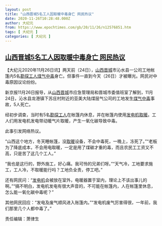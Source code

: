 ```yaml
---
layout: post
title: "山西晋城5名工人因取暖中毒身亡 网民热议"
date: 2020-11-26T10:28:48.000Z
author: 大纪元
from: https://www.epochtimes.com/gb/20/11/26/n12576851.htm
tags: [ 大纪元 ]
categories: [ 大纪元 ]
---
```

<!--1606386528000-->
[山西晋城5名工人因取暖中毒身亡 网民热议](https://www.epochtimes.com/gb/20/11/26/n12576851.htm)
------

<div>
<p>【大纪元2020年11月26日讯】两天前（24日），<a href="https://www.epochtimes.com/gb/tag/%E5%B1%B1%E8%A5%BF%E6%99%8B%E5%9F%8E.html">山西晋城</a>市沁水县一公司工地帐篷内5名<a href="https://www.epochtimes.com/gb/tag/%E5%8B%98%E6%8E%A2%E5%B7%A5%E4%BA%BA.html">勘探工人</a><a href="https://www.epochtimes.com/gb/tag/%E7%85%A4%E6%B0%94%E4%B8%AD%E6%AF%92.html">煤气中毒</a>身亡。但事件一直到今天（26日）才被曝光。网民对中毒原因议论纷纷。</p><p>新京报11月26日报导，从<a href="https://www.epochtimes.com/gb/tag/%E5%B1%B1%E8%A5%BF%E6%99%8B%E5%9F%8E.html">山西晋城</a>市应急管理局和晋城市委值班室了解到，11月24日，沁水县龙港镇下苏庄村附近的亚美大陆煤层气公司的工地发生<a href="https://www.epochtimes.com/gb/tag/%E7%85%A4%E6%B0%94%E4%B8%AD%E6%AF%92.html">煤气中毒</a>事故，5人死亡。</p><p>经初步调查，当时有5名<a href="https://www.epochtimes.com/gb/tag/%E5%8B%98%E6%8E%A2%E5%B7%A5%E4%BA%BA.html">勘探工人</a>在帐篷内休息，并在帐篷内使用<a href="https://www.epochtimes.com/gb/tag/%E5%8F%91%E7%94%B5%E6%9C%BA.html">发电机</a><a href="https://www.epochtimes.com/gb/tag/%E5%8F%96%E6%9A%96.html">取暖</a>。工人们用发电机发电带动暖气片取暖，产生一氧化碳导致中毒。</p><p>此事引发网络热议。</p><p>“山西这个地方，冬天睡帐篷，没<a href="https://www.epochtimes.com/gb/tag/%E5%8F%96%E6%9A%96.html">取暖</a>设备，不会中毒死，一晚上，冻死了。”“老板为了降底成本，不会用电取暖，一定是用了煤碳才重的毒，而且农民工工资又不高，只是苦了这几个工人。”</p><p>“我也是这行的，野外施工，好心痛。我可怜的兄弟们呀。”“天气冷，工地要求施工，工人冷，不取暖能行吗？工地负全责，停工吧。”</p><p>还有网民问：“<a href="https://www.epochtimes.com/gb/tag/%E5%8F%91%E7%94%B5%E6%9C%BA.html">发电机</a>会被放在室外，电暖器置于室内，理论上不该出事儿的啊。”“搞不明白，发电机发电有很大声音的，不可能在帐篷内，人在帐篷里休息，怎么能一氧化碳中毒呢？”</p><p>其他网民回应：“发电及废气顺风进入账篷内。”“发电机废气厉害得很，一年前，我们那里几个人都中毒了。”</p><p>责任编辑：萧律生</p>
</div>
